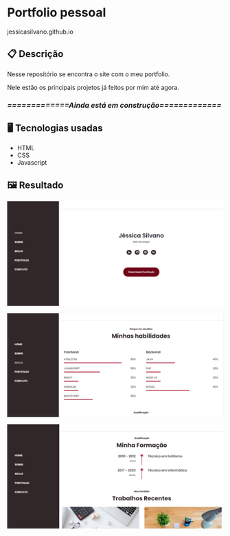 # Portfolio pessoal

jessicasilvano.github.io

## 📋 Descrição

Nesse repositório se encontra o site com o meu portfolio.

Nele estão os principais projetos já feitos por mim até agora.

### ***=============Ainda está em construção=============***

## 🖥️ Tecnologias usadas

- HTML
- CSS
- Javascript

## 🖼️ Resultado

![](./assets/img/Anotação%202020-10-27%20213012.jpg)

![](./assets/img/Anotação%202020-10-27%20213439.jpg)

![](./assets/img/Anotação%202020-10-27%202134329.jpg)
